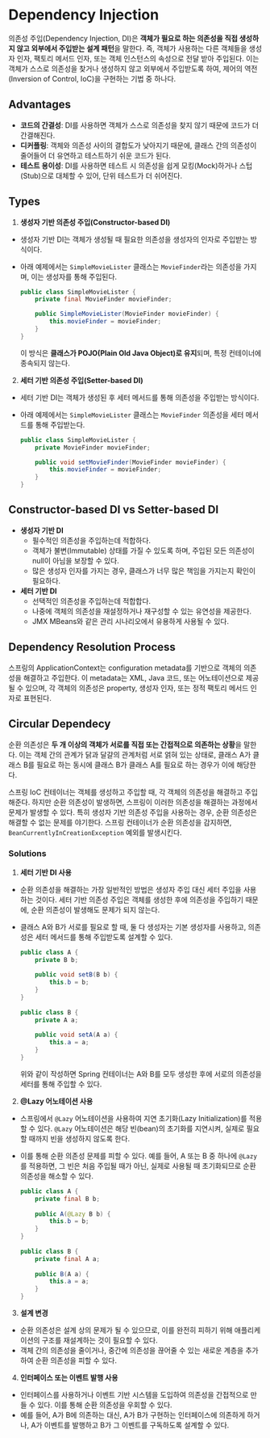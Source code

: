 # Dependency Injection

의존성 주입(Dependency Injection, DI)은 **객체가 필요로 하는 의존성을 직접 생성하지 않고 외부에서 주입받는 설계 패턴**을 말한다. 즉, 객체가 사용하는 다른 객체들을 생성자 인자, 팩토리 메서드 인자, 또는 객체 인스턴스의 속성으로 전달 받아 주입된다. 이는 객체가 스스로 의존성을 찾거나 생성하지 않고 외부에서 주입받도록 하여, 제어의 역전(Inversion of Control, IoC)을 구현하는 기법 중 하나다.

## Advantages

- **코드의 간결성**: DI를 사용하면 객체가 스스로 의존성을 찾지 않기 때문에 코드가 더 간결해진다.
- **디커플링**: 객체와 의존성 사이의 결합도가 낮아지기 때문에, 클래스 간의 의존성이 줄어들어 더 유연하고 테스트하기 쉬운 코드가 된다.
- **테스트 용이성**: DI를 사용하면 테스트 시 의존성을 쉽게 모킹(Mock)하거나 스텁(Stub)으로 대체할 수 있어, 단위 테스트가 더 쉬어진다.

## Types

1. **생성자 기반 의존성 주입(Constructor-based DI)**
- 생성자 기반 DI는 객체가 생성될 때 필요한 의존성을 생성자의 인자로 주입받는 방식이다.
- 아래 예제에서는 `SimpleMovieLister` 클래스는 `MovieFinder`라는 의존성을 가지며, 이는 생성자를 통해 주입된다.
        
    ```java
    public class SimpleMovieLister {
        private final MovieFinder movieFinder;
    
        public SimpleMovieLister(MovieFinder movieFinder) {
            this.movieFinder = movieFinder;
        }
    }
    ```
        
    이 방식은 **클래스가 POJO(Plain Old Java Object)로 유지**되며, 특정 컨테이너에 종속되지 않는다.
        
2. **세터 기반 의존성 주입(Setter-based DI)**
- 세터 기반 DI는 객체가 생성된 후 세터 메서드를 통해 의존성을 주입받는 방식이다.
- 아래 예제에서는 `SimpleMovieLister` 클래스는 `MovieFinder` 의존성을 세터 메서드를 통해 주입받는다.
        
    ```java
    public class SimpleMovieLister {
        private MovieFinder movieFinder;
    
        public void setMovieFinder(MovieFinder movieFinder) {
            this.movieFinder = movieFinder;
        }
    }
    ```
        
## Constructor-based DI vs Setter-based DI

- **생성자 기반 DI**
    - 필수적인 의존성을 주입하는데 적합하다.
    - 객체가 불변(Immutable) 상태를 가질 수 있도록 하며, 주입된 모든 의존성이 null이 아님을 보장할 수 있다.
    - 많은 생성자 인자를 가지는 경우, 클래스가 너무 많은 책임을 가지는지 확인이 필요하다.
- **세터 기반 DI**
    - 선택적인 의존성을 주입하는데 적합합다.
    - 나중에 객체의 의존성을 재설정하거나 재구성할 수 있는 유연성을 제공한다.
    - JMX MBeans와 같은 관리 시나리오에서 유용하게 사용될 수 있다.

## Dependency Resolution Process

스프링의 ApplicationContext는 configuration metadata를 기반으로 객체의 의존성을 해결하고 주입한다. 이 metadata는 XML, Java 코드, 또는 어노테이션으로 제공될 수 있으며, 각 객체의 의존성은 property, 생성자 인자, 또는 정적 팩토리 메서드 인자로 표현된다. 

## Circular Dependecy

순환 의존성은 **두 개 이상의 객체가 서로를 직접 또는 간접적으로 의존하는 상황**을 말한다. 이는 객체 간의 관계가 닭과 달걀의 관계처럼 서로 얽혀 있는 상태로, 클래스 A가 클래스 B를 필요로 하는 동시에 클래스 B가 클래스 A를 필요로 하는 경우가 이에 해당한다. 

스프링 IoC 컨테이너는 객체를 생성하고 주입할 때, 각 객체의 의존성을 해결하고 주입해준다. 하지만 순환 의존성이 발생하면, 스프링이 이러한 의존성을 해결하는 과정에서 문제가 발생할 수 있다. 특히 생성자 기반 의존성 주입을 사용하는 경우, 순환 의존성은 해결할 수 없는 문제를 야기한다. 스프링 컨테이너가 순환 의존성을 감지하면, `BeanCurrentlyInCreationException` 예외를 발생시킨다.

### Solutions

1. **세터 기반 DI 사용**
- 순환 의존성을 해결하는 가장 일반적인 방법은 생성자 주입 대신 세터 주입을 사용하는 것이다. 세터 기반 의존성 주입은 객체를 생성한 후에 의존성을 주입하기 때문에, 순환 의존성이 발생해도 문제가 되지 않는다.
- 클래스 A와 B가 서로를 필요로 할 때, 둘 다 생성자는 기본 생성자를 사용하고, 의존성은 세터 메서드를 통해 주입받도록 설계할 수 있다.
        
    ```java
    public class A {
        private B b;
        
        public void setB(B b) {
            this.b = b;
        }
    }
        
    public class B {
        private A a;
        
        public void setA(A a) {
            this.a = a;
        }
    }
    ```
        
    위와 같이 작성하면 Spring 컨테이너는 A와 B를 모두 생성한 후에 서로의 의존성을 세터를 통해 주입할 수 있다.
        
2. **@Lazy 어노테이션 사용**
- 스프링에서 `@Lazy` 어노테이션을 사용하여 지연 초기화(Lazy Initialization)를 적용할 수 있다. `@Lazy` 어노테이션은 해당 빈(bean)의 초기화를 지연시켜, 실제로 필요할 때까지 빈을 생성하지 않도록 한다.
- 이를 통해 순환 의존성 문제를 피할 수 있다. 예를 들어, A 또는 B 중 하나에 `@Lazy`를 적용하면, 그 빈은 처음 주입될 때가 아닌, 실제로 사용될 때 초기화되므로 순환 의존성을 해소할 수 있다.
        
    ```java
    public class A {
        private final B b;
        
        public A(@Lazy B b) {
            this.b = b;
        }
    }
        
    public class B {
        private final A a;
        
        public B(A a) {
            this.a = a;
        }
    }
    ```
        
3. **설계 변경**
- 순환 의존성은 설계 상의 문제가 될 수 있으므로, 이를 완전히 피하기 위해 애플리케이션의 구조를 재설계하는 것이 필요할 수 있다.
- 객체 간의 의존성을 줄이거나, 중간에 의존성을 끊어줄 수 있는 새로운 계층을 추가하여 순환 의존성을 피할 수 있다.
4. **인터페이스 또는 이벤트 발행 사용**
- 인터페이스를 사용하거나 이벤트 기반 시스템을 도입하여 의존성을 간접적으로 만들 수 있다. 이를 통해 순환 의존성을 우회할 수 있다.
- 예를 들어, A가 B에 의존하는 대신, A가 B가 구현하는 인터페이스에 의존하게 하거나, A가 이벤트를 발행하고 B가 그 이벤트를 구독하도록 설계할 수 있다.
